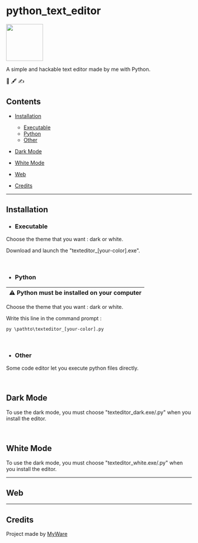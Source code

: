 # python_text_editor

<img src="logo.ico" height="100px" />

A simple and hackable text editor made by me with Python.

🐍 🖋️ ✍️

Contents
----------------

- <a href="https://github.com/MyWare386/python_text_editor#contents">Installation</a>
  - <a href="https://github.com/MyWare386/python_text_editor#executable">Executable</a>
  - <a href="https://github.com/MyWare386/python_text_editor#python">Python</a>
  - <a href="https://github.com/MyWare386/python_text_editor#other">Other</a>
- <a href="https://github.com/MyWare386/python_text_editor#dark-mode">Dark Mode</a>
- <a href="https://github.com/MyWare386/python_text_editor#white-mode">White Mode</a>

- <a href="https://github.com/MyWare386/python_text_editor#web">Web</a>

- <a href="https://github.com/MyWare386/python_text_editor#credits">Credits</a>


___________________________________

Installation
----------------

- <h3>Executable</h3>

Choose the theme that you want : dark or white.

Download and launch the "texteditor_[your-color].exe".

<br>

- <h3>Python</h3>

| ⚠️ Python must be installed on your computer
|---

Choose the theme that you want : dark or white.

Write this line in the command prompt :

<code>py \pathto\texteditor_[your-color].py</code>

<br>

- <h3>Other</h3>

Some code editor let you execute python files directly.

<br>

Dark Mode
----------------

To use the dark mode, you must choose "texteditor_dark.exe/.py" when you install the editor.

<br>

White Mode
----------------

To use the dark mode, you must choose "texteditor_white.exe/.py" when you install the editor.

__________________________________

Web
-------------------------------

_____________________________________

Credits
--------------------------------

Project made by <a href="https://myware386.github.io/myware-website/">MyWare</a>
